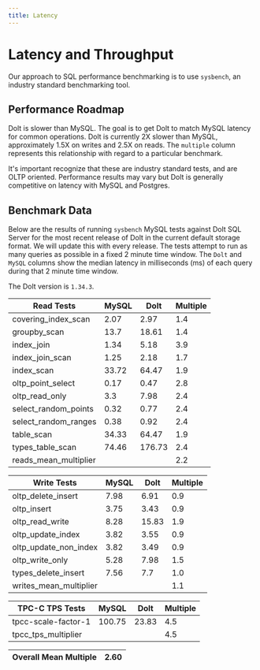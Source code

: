 ```yaml
---
title: Latency
---
```


# Latency and Throughput

Our approach to SQL performance benchmarking is to use `sysbench`, an
industry standard benchmarking tool.

## Performance Roadmap

Dolt is slower than MySQL. The goal is to get Dolt to match 
MySQL latency for common operations. Dolt is currently 2X slower 
than MySQL, approximately 1.5X on writes and 2.5X on reads. The 
`multiple` column represents this relationship with regard to a 
particular benchmark.

It's important recognize that these are industry standard tests, and
are OLTP oriented. Performance results may vary but Dolt is 
generally competitive on latency with MySQL and Postgres.

## Benchmark Data

Below are the results of running `sysbench` MySQL tests against Dolt
SQL Server for the most recent release of Dolt in the current default 
storage format. We will update this with every release. The tests 
attempt to run as many queries as possible in a fixed 2 minute time 
window. The `Dolt` and `MySQL` columns show the median latency in 
milliseconds (ms) of each query during that 2 minute time window.

The Dolt version is `1.34.3`.

<!-- START___DOLT___LATENCY_RESULTS_TABLE -->
|       Read Tests        | MySQL |  Dolt  | Multiple |
|-------------------------|-------|--------|----------|
| covering\_index\_scan   |  2.07 |   2.97 |      1.4 |
| groupby\_scan           |  13.7 |  18.61 |      1.4 |
| index\_join             |  1.34 |   5.18 |      3.9 |
| index\_join\_scan       |  1.25 |   2.18 |      1.7 |
| index\_scan             | 33.72 |  64.47 |      1.9 |
| oltp\_point\_select     |  0.17 |   0.47 |      2.8 |
| oltp\_read\_only        |   3.3 |   7.98 |      2.4 |
| select\_random\_points  |  0.32 |   0.77 |      2.4 |
| select\_random\_ranges  |  0.38 |   0.92 |      2.4 |
| table\_scan             | 34.33 |  64.47 |      1.9 |
| types\_table\_scan      | 74.46 | 176.73 |      2.4 |
| reads\_mean\_multiplier |       |        |      2.2 |

|       Write Tests        | MySQL | Dolt  | Multiple |
|--------------------------|-------|-------|----------|
| oltp\_delete\_insert     |  7.98 |  6.91 |      0.9 |
| oltp\_insert             |  3.75 |  3.43 |      0.9 |
| oltp\_read\_write        |  8.28 | 15.83 |      1.9 |
| oltp\_update\_index      |  3.82 |  3.55 |      0.9 |
| oltp\_update\_non\_index |  3.82 |  3.49 |      0.9 |
| oltp\_write\_only        |  5.28 |  7.98 |      1.5 |
| types\_delete\_insert    |  7.56 |   7.7 |      1.0 |
| writes\_mean\_multiplier |       |       |      1.1 |

|    TPC-C TPS Tests    | MySQL  | Dolt  | Multiple |
|-----------------------|--------|-------|----------|
| tpcc-scale-factor-1   | 100.75 | 23.83 |      4.5 |
| tpcc\_tps\_multiplier |        |       |      4.5 |

| Overall Mean Multiple | 2.60 |
|-----------------------|------|
<!-- END___DOLT___LATENCY_RESULTS_TABLE -->
<br/>